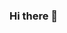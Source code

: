 ### Hi there 👋

<!--
**haflettjm/haflettjm** is a ✨ _special_ ✨ repository because its `README.md` (this file) appears on your GitHub profile.

Here are some ideas to get you started:

- 🔭 I’m currently working on: Portfolio Website in Vue with Kotlin/Ktor Backend!
- 🌱 I’m currently learning: Kotlin, Javascript, Vue
- 👯 I’m looking to collaborate on: Anything
- 🤔 I’m looking for help with: Furthering my forray into web development!
- 💬 Ask me about: Anything Music or History related!
- 📫 How to reach me: hafletjm01@gmail.com
- 😄 Pronouns: The Dude
- ⚡ Fun fact: I'm a pizza snob (NY style baby sorry Chicago deep dish losers)
- 🧑🏼‍💻 Languages: Python (Fluent), Java (Practiced), Javascript (Practiced), React (Practiced), Node (Beginner), Kotlin (Journeyman)

Anyways thank you for listening to my TED talk this is my portfolio website

=> Jacob Haflett 03/20/22
-->
